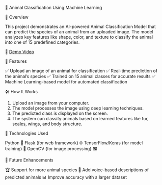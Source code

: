 🐾 Animal Classification Using Machine Learning

📌 Overview

This project demonstrates an AI-powered Animal Classification Model that can predict the species of an animal from an uploaded image. The model analyzes key features like shape, color, and texture to classify the animal into one of 15 predefined categories.

🎥 [Demo Video](https://youtu.be/JpVkw9WJXSE?si=Jgg0g54fTi1vT0YB)

🎯 Features

✅ Upload an image of an animal for classification
✅ Real-time prediction of the animal’s species
✅ Trained on 15 animal classes for accurate results
✅ Machine Learning-based model for automated classification

🛠 How It Works

1. Upload an image from your computer.
2. The model processes the image using deep learning techniques.
3. The predicted class is displayed on the screen.
4. The system can classify animals based on learned features like fur, scales, wings, and body structure.

🧠 Technologies Used

Python 🐍
Flask (for web framework) 🌐
TensorFlow/Keras (for model training) 🤖
OpenCV (for image processing) 🖼

📌 Future Enhancements

🏆 Support for more animal species
🎤 Add voice-based descriptions of predicted animals
📊 Improve accuracy with a larger dataset
